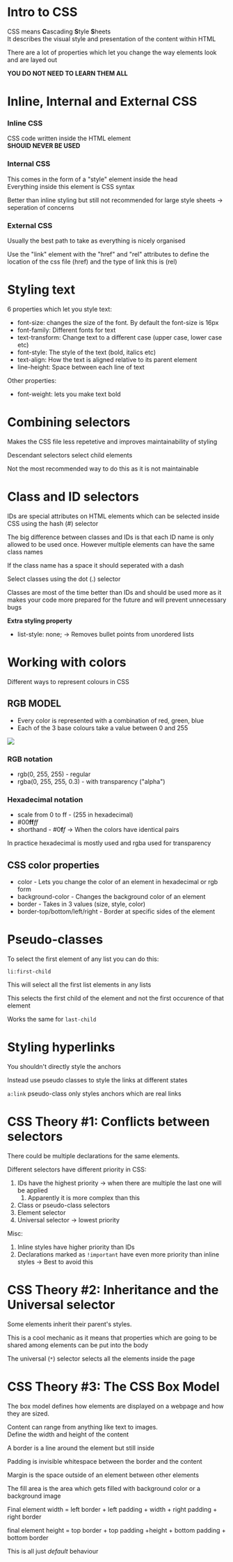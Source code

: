 # Intro to CSS

CSS means **C**ascading **S**tyle **S**heets  
It describes the visual style and presentation of the content within HTML

There are a lot of properties which let you change the way elements look and are layed out

**YOU DO NOT NEED TO LEARN THEM ALL**

# Inline, Internal and External CSS

### **Inline CSS**

CSS code written inside the HTML element  
**SHOUlD NEVER BE USED**

### **Internal CSS**

This comes in the form of a "style" element inside the head  
Everything inside this element is CSS syntax

Better than inline styling but still not recommended for large style sheets -> seperation of concerns

### **External CSS**

Usually the best path to take as everything is nicely organised

Use the "link" element with the "href" and "rel" attributes to define the location of the css file (href) and the type of link this is (rel)

# Styling text

6 properties which let you style text:

- font-size: changes the size of the font. By default the font-size is 16px
- font-family: Different fonts for text
- text-transform: Change text to a different case (upper case, lower case etc)
- font-style: The style of the text (bold, italics etc)
- text-align: How the text is aligned relative to its parent element
- line-height: Space between each line of text

Other properties:

- font-weight: lets you make text bold

# Combining selectors

Makes the CSS file less repetetive and improves maintainability of styling

Descendant selectors select child elements

Not the most recommended way to do this as it is not maintainable

# Class and ID selectors

IDs are special attributes on HTML elements which can be selected inside CSS using the hash (#) selector

The big difference between classes and IDs is that each ID name is only allowed to be used once. However multiple elements can have the same class names

If the class name has a space it should seperated with a dash

Select classes using the dot (.) selector

Classes are most of the time better than IDs and should be used more as it makes your code more prepared for the future and will prevent unnecessary bugs

**Extra styling property**

- list-style: none; -> Removes bullet points from unordered lists

# Working with colors

Different ways to represent colours in CSS

## **RGB MODEL**

- Every color is represented with a combination of red, green, blue
- Each of the 3 base colours take a value between 0 and 255

![](20230524120047.png)

### RGB notation

- rgb(0, 255, 255) - regular
- rgba(0, 255, 255, 0.3) - with transparency ("alpha")

### Hexadecimal notation

- scale from 0 to ff - (255 in hexadecimal)
- #00**ff**_ff_
- shorthand - #0**f**_f_ -> When the colors have identical pairs

In practice hexadecimal is mostly used and rgba used for transparency

## CSS color properties

- color - Lets you change the color of an element in hexadecimal or rgb form
- background-color - Changes the background color of an element
- border - Takes in 3 values (size, style, color)
- border-top/bottom/left/right - Border at specific sides of the element

# Pseudo-classes

To select the first element of any list you can do this:

`li:first-child`

This will select all the first list elements in any lists

This selects the first child of the element and not the first occurence of that element

Works the same for `last-child`

# Styling hyperlinks

You shouldn't directly style the anchors

Instead use pseudo classes to style the links at different states

`a:link` pseudo-class only styles anchors which are real links

# CSS Theory #1: Conflicts between selectors

There could be multiple declarations for the same elements.

Different selectors have different priority in CSS:

1. IDs have the highest priority -> when there are multiple the last one will be applied
   1. Apparently it is more complex than this
2. Class or pseudo-class selectors
3. Element selector
4. Universal selector -> lowest priority

Misc:

1. Inline styles have higher priority than IDs
2. Declarations marked as `!important` have even more priority than inline styles -> Best to avoid this

# CSS Theory #2: Inheritance and the Universal selector

Some elements inherit their parent's styles.

This is a cool mechanic as it means that properties which are going to be shared among elements can be put into the body

The universal (`*`) selector selects all the elements inside the page

# CSS Theory #3: The CSS Box Model

The box model defines how elements are displayed on a webpage and how they are sized.

Content can range from anything like text to images.  
Define the width and height of the content

A border is a line around the element but still inside

Padding is invisible whitespace between the border and the content

Margin is the space outside of an element between other elements

The fill area is the area which gets filled with background color or a background image

Final element width = left border + left padding + width + right padding + right border

final element height = top border + top padding +height + bottom padding + bottom border

This is all just _default_ behaviour
